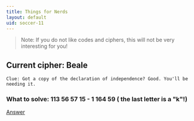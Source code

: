 ```yaml
---
title: Things for Nerds
layout: default
uid: soccer-11
---
```

> Note: If you do not like codes and ciphers, this will not be very interesting for you!
## Current cipher: **Beale**
`Clue: Got a copy of the declaration of independence? Good. You'll be needing it.`

### What to solve: 113 56 57 15 - 1 164 59 ( the last letter is a "k"!)



[Answer](answer.md)
